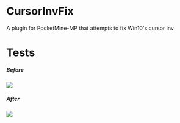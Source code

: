 # CursorInvFix
A plugin for PocketMine-MP that attempts to fix Win10's cursor inv

# Tests

##### Before
![](https://raw.githubusercontent.com/alvin0319/CursorInvFix/master/assets/before.gif)

##### After
![](https://raw.githubusercontent.com/alvin0319/CursorInvFix/master/assets/after.gif)
